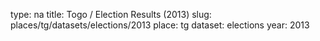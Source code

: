 type: na
title: Togo / Election Results (2013)
slug: places/tg/datasets/elections/2013
place: tg
dataset: elections
year: 2013
